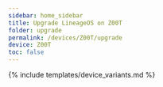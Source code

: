 ```yaml
---
sidebar: home_sidebar
title: Upgrade LineageOS on Z00T
folder: upgrade
permalink: /devices/Z00T/upgrade
device: Z00T
toc: false
---
```

{% include templates/device_variants.md %}
